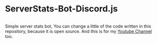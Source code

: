 # ServerStats-Bot-Discord.js

<img src="https://cdn.discordapp.com/attachments/836810210777497641/836818159125528616/bandicam_2021-04-28_11-15-41-185.jpg" alt="" />

Simple server stats bot, You can change a little of the code written in this repository, because it is open source. And this is for my [Youtube Channel](https://bit.ly/Henry_Youtube) too.
